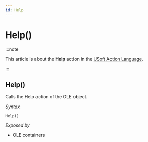 ```yaml
---
id: Help
---
```


# Help()




:::note

This article is about the **Help** action in the [USoft Action Language](/Task_flow/Action_Language_reference/USoft_Action_Language.md).

:::

## **Help()**

Calls the Help action of the OLE object.

*Syntax*

```
Help()
```

*Exposed by*

- OLE containers